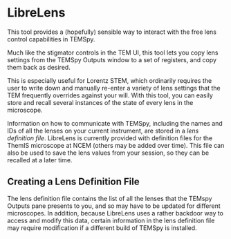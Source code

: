 # LibreLens

This tool provides a (hopefully) sensible way to interact with the free lens control capabilities in TEMSpy. 

Much like the stigmator controls in the TEM UI, this tool lets you copy lens settings from the TEMSpy Outputs window to a set of registers, and copy them back as desired. 

This is especially useful for Lorentz STEM, which ordinarily requires the user to write down and manually re-enter a variety of lens settings that the TEM frequently overrides against your will. With this tool, you can easily store and recall several instances of the state of every lens in the microscope.

Information on how to communicate with TEMSpy, including the names and IDs of all the lenses on your current instrument, are stored in a _lens definition file_. LibreLens is currently provided with definition files for the ThemIS microscope at NCEM (others may be added over time). This file can also be used to save the lens values from your session, so they can be recalled at a later time.

## Creating a Lens Definition File
The lens definition file contains the list of all the lenses that the TEMspy Outputs pane presents to you, and so may have to be updated for different microscopes. In addition, because LibreLens uses a rather backdoor way to access and modify this data, certain information in the lens definition file may require modification if a different build of TEMSpy is installed.